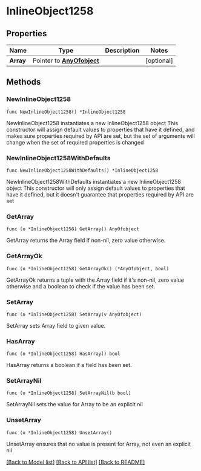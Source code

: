 # InlineObject1258

## Properties

Name | Type | Description | Notes
------------ | ------------- | ------------- | -------------
**Array** | Pointer to [**AnyOfobject**](anyOf&lt;object&gt;.md) |  | [optional] 

## Methods

### NewInlineObject1258

`func NewInlineObject1258() *InlineObject1258`

NewInlineObject1258 instantiates a new InlineObject1258 object
This constructor will assign default values to properties that have it defined,
and makes sure properties required by API are set, but the set of arguments
will change when the set of required properties is changed

### NewInlineObject1258WithDefaults

`func NewInlineObject1258WithDefaults() *InlineObject1258`

NewInlineObject1258WithDefaults instantiates a new InlineObject1258 object
This constructor will only assign default values to properties that have it defined,
but it doesn't guarantee that properties required by API are set

### GetArray

`func (o *InlineObject1258) GetArray() AnyOfobject`

GetArray returns the Array field if non-nil, zero value otherwise.

### GetArrayOk

`func (o *InlineObject1258) GetArrayOk() (*AnyOfobject, bool)`

GetArrayOk returns a tuple with the Array field if it's non-nil, zero value otherwise
and a boolean to check if the value has been set.

### SetArray

`func (o *InlineObject1258) SetArray(v AnyOfobject)`

SetArray sets Array field to given value.

### HasArray

`func (o *InlineObject1258) HasArray() bool`

HasArray returns a boolean if a field has been set.

### SetArrayNil

`func (o *InlineObject1258) SetArrayNil(b bool)`

 SetArrayNil sets the value for Array to be an explicit nil

### UnsetArray
`func (o *InlineObject1258) UnsetArray()`

UnsetArray ensures that no value is present for Array, not even an explicit nil

[[Back to Model list]](../README.md#documentation-for-models) [[Back to API list]](../README.md#documentation-for-api-endpoints) [[Back to README]](../README.md)


